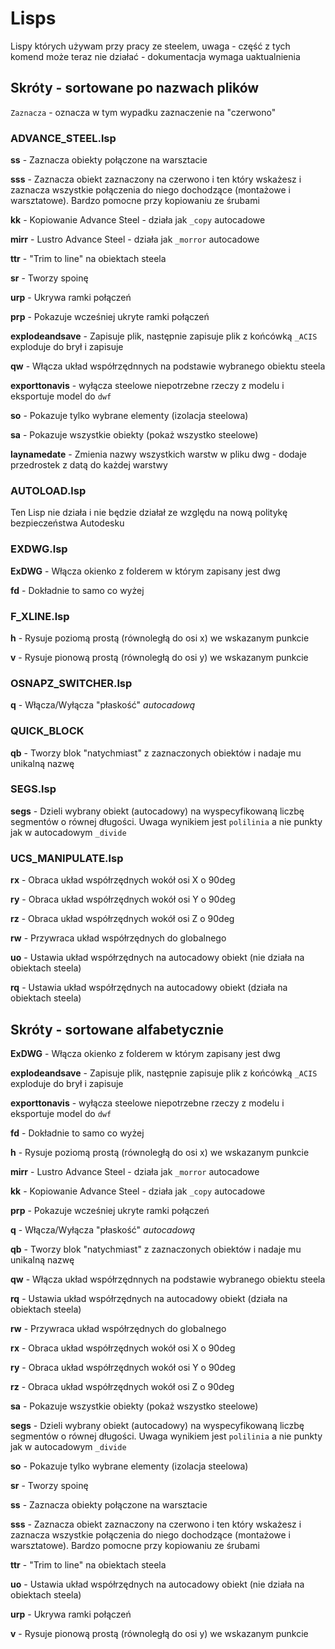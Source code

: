 # Lisps

Lispy których używam przy pracy ze steelem, uwaga - część z tych komend może teraz nie działać - dokumentacja wymaga uaktualnienia

## Skróty - sortowane po nazwach plików

`Zaznacza` - oznacza w tym wypadku zaznaczenie na "czerwono"

### ADVANCE_STEEL.lsp

**ss** - Zaznacza obiekty połączone na warsztacie

**sss** - Zaznacza obiekt zaznaczony na czerwono i ten który wskażesz i zaznacza wszystkie połączenia do niego dochodzące (montażowe i warsztatowe). Bardzo pomocne przy kopiowaniu ze śrubami

**kk** - Kopiowanie Advance Steel - działa jak `_copy` autocadowe

**mirr** - Lustro Advance Steel - działa jak `_morror` autocadowe

**ttr** - "Trim to line" na obiektach steela

**sr** - Tworzy spoinę

**urp** - Ukrywa ramki połączeń

**prp** - Pokazuje wcześniej ukryte ramki połączeń

**explodeandsave** - Zapisuje plik, następnie zapisuje plik z końcówką `_ACIS` exploduje do brył i zapisuje

**qw** - Włącza układ współrzędnnych na podstawie wybranego obiektu steela

**exporttonavis** - wyłącza steelowe niepotrzebne rzeczy z modelu i eksportuje model do `dwf`

**so** - Pokazuje tylko wybrane elementy (izolacja steelowa)

**sa** - Pokazuje wszystkie obiekty (pokaż wszystko steelowe)

**laynamedate** - Zmienia nazwy wszystkich warstw w pliku dwg - dodaje przedrostek z datą do każdej warstwy

### AUTOLOAD.lsp

Ten Lisp nie działa i nie będzie działał ze względu na nową politykę bezpieczeństwa Autodesku

### EXDWG.lsp

**ExDWG** - Włącza okienko z folderem w którym zapisany jest dwg

**fd** - Dokładnie to samo co wyżej

### F_XLINE.lsp

**h** - Rysuje poziomą prostą (równoległą do osi x) we wskazanym punkcie

**v** - Rysuje pionową prostą (równoległą do osi y) we wskazanym punkcie

### OSNAPZ_SWITCHER.lsp

**q** - Włącza/Wyłącza "płaskość" _autocadową_

### QUICK_BLOCK

**qb** - Tworzy blok "natychmiast" z zaznaczonych obiektów i nadaje mu unikalną nazwę

### SEGS.lsp

**segs** - Dzieli wybrany obiekt (autocadowy) na wyspecyfikowaną liczbę segmentów o równej długości. Uwaga wynikiem jest `polilinia` a nie punkty jak w autocadowym `_divide`

### UCS_MANIPULATE.lsp

**rx** - Obraca układ współrzędnych wokół osi X o 90deg

**ry** - Obraca układ współrzędnych wokół osi Y o 90deg

**rz** - Obraca układ współrzędnych wokół osi Z o 90deg

**rw** - Przywraca układ współrzędnych do globalnego

**uo** - Ustawia układ współrzędnych na autocadowy obiekt (nie działa na obiektach steela)

**rq** - Ustawia układ współrzędnych na autocadowy obiekt (działa na obiektach steela)

## Skróty - sortowane alfabetycznie

**ExDWG** - Włącza okienko z folderem w którym zapisany jest dwg

**explodeandsave** - Zapisuje plik, następnie zapisuje plik z końcówką `_ACIS` exploduje do brył i zapisuje

**exporttonavis** - wyłącza steelowe niepotrzebne rzeczy z modelu i eksportuje model do `dwf`

**fd** - Dokładnie to samo co wyżej

**h** - Rysuje poziomą prostą (równoległą do osi x) we wskazanym punkcie

**mirr** - Lustro Advance Steel - działa jak `_morror` autocadowe

**kk** - Kopiowanie Advance Steel - działa jak `_copy` autocadowe

**prp** - Pokazuje wcześniej ukryte ramki połączeń

**q** - Włącza/Wyłącza "płaskość" _autocadową_

**qb** - Tworzy blok "natychmiast" z zaznaczonych obiektów i nadaje mu unikalną nazwę

**qw** - Włącza układ współrzędnnych na podstawie wybranego obiektu steela

**rq** - Ustawia układ współrzędnych na autocadowy obiekt (działa na obiektach steela)

**rw** - Przywraca układ współrzędnych do globalnego

**rx** - Obraca układ współrzędnych wokół osi X o 90deg

**ry** - Obraca układ współrzędnych wokół osi Y o 90deg

**rz** - Obraca układ współrzędnych wokół osi Z o 90deg

**sa** - Pokazuje wszystkie obiekty (pokaż wszystko steelowe)

**segs** - Dzieli wybrany obiekt (autocadowy) na wyspecyfikowaną liczbę segmentów o równej długości. Uwaga wynikiem jest `polilinia` a nie punkty jak w autocadowym `_divide`

**so** - Pokazuje tylko wybrane elementy (izolacja steelowa)

**sr** - Tworzy spoinę

**ss** - Zaznacza obiekty połączone na warsztacie

**sss** - Zaznacza obiekt zaznaczony na czerwono i ten który wskażesz i zaznacza wszystkie połączenia do niego dochodzące (montażowe i warsztatowe). Bardzo pomocne przy kopiowaniu ze śrubami

**ttr** - "Trim to line" na obiektach steela

**uo** - Ustawia układ współrzędnych na autocadowy obiekt (nie działa na obiektach steela)

**urp** - Ukrywa ramki połączeń

**v** - Rysuje pionową prostą (równoległą do osi y) we wskazanym punkcie
